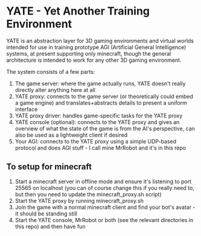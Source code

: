 # YATE - Yet Another Training Environment

YATE is an abstraction layer for 3D gaming environments and virtual worlds intended for use in training prototype AGI (Artificial General Intelligence) systems, at present supporting only minecraft, though the general architecture is intended to work for any other 3D gaming environment.

The system consists of a few parts:

 1. The game server: where the game actually runs, YATE doesn't really directly alter anything here at all
 2. YATE proxy: connects to the game server (or theoretically could embed a game engine) and translates+abstracts details to present a uniform interface
 3. YATE proxy driver: handles game-specific tasks for the YATE proxy
 4. YATE console (optional): connects to the YATE proxy and gives an overview of what the state of the game is from the AI's perspective, can also be used as a lightweight client if desired
 5. Your AGI: connects to the YATE proxy using a simple UDP-based protocol and does AGI stuff - I call mine MrRobot and it's in this repo

## To setup for minecraft
  1. Start a minecraft server in offline mode and ensure it's listening to port 25565 on localhost (you can of course change this if you really need to, but then you need to update the minecraft_proxy.sh script)
  2. Start the YATE proxy by running minecraft_proxy.sh
  3. Join the game with a normal minecraft client and find your bot's avatar - it should be standing still
  4. Start the YATE console, MrRobot or both (see the relevant directories in this repo) and then have fun

